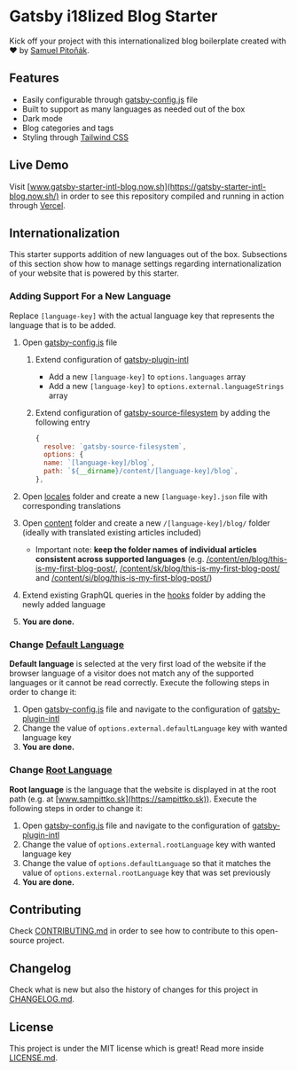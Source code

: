 # Gatsby i18lized Blog Starter

Kick off your project with this internationalized blog boilerplate created with ❤️ by [Samuel Pitoňák](https://twitter.com/sampittko).

## Features

- Easily configurable through [gatsby-config.js](https://github.com/sampittko/gatsby-starter-intl-blog/blob/master/gatsby-config.js) file
- Built to support as many languages as needed out of the box
- Dark mode
- Blog categories and tags
- Styling through [Tailwind CSS](https://tailwindcss.com/)

## Live Demo

Visit [www.gatsby-starter-intl-blog.now.sh](https://gatsby-starter-intl-blog.now.sh/) in order to see this repository compiled and running in action through [Vercel](https://vercel.com).

## Internationalization

This starter supports addition of new languages out of the box. Subsections of this section show how to manage settings regarding internationalization of your website that is powered by this starter.

### Adding Support For a New Language

Replace `[language-key]` with the actual language key that represents the language that is to be added.

1. Open [gatsby-config.js](https://github.com/sampittko/gatsby-starter-intl-blog/blob/master/gatsby-config.js) file
   1. Extend configuration of <u>gatsby-plugin-intl</u>
      - Add a new `[language-key]` to `options.languages` array
      - Add a new `[language-key]` to `options.external.languageStrings` array
      
   2. Extend configuration of <u>gatsby-source-filesystem</u> by adding the following entry

        ```javascript
        {
          resolve: `gatsby-source-filesystem`,
          options: {
          name: `[language-key]/blog`,
          path: `${__dirname}/content/[language-key]/blog`,
        },
        ```

2. Open [locales](https://github.com/sampittko/gatsby-starter-intl-blog/blob/master/src/locales/) folder and create a new `[language-key].json` file with corresponding translations

3. Open [content](https://github.com/sampittko/gatsby-starter-intl-blog/blob/master/content/) folder and create a new `/[language-key]/blog/` folder (ideally with translated existing articles included)

   - Important note: **keep the folder names of individual articles consistent across supported languages** (e.g. <u>/content/en/blog/this-is-my-first-blog-post/</u>, <u>/content/sk/blog/this-is-my-first-blog-post/</u> and <u>/content/si/blog/this-is-my-first-blog-post/</u>)

4. Extend existing GraphQL queries in the [hooks](https://github.com/sampittko/gatsby-starter-intl-blog/blob/master/src/hooks/) folder by adding the newly added language

5. **You are done.**

### Change <u>Default Language</u>

**Default language** is selected at the very first load of the website if the browser language of a visitor does not match any of the supported languages or it cannot be read correctly. Execute the following steps in order to change it:

1. Open [gatsby-config.js](https://github.com/sampittko/gatsby-starter-intl-blog/blob/master/gatsby-config.js) file and navigate to the configuration of <u>gatsby-plugin-intl</u>
2. Change the value of `options.external.defaultLanguage` key with wanted language key
3. **You are done.**

### Change <u>Root Language</u>

**Root language** is the language that the website is displayed in at the root path (e.g. at [www.sampittko.sk](https://sampittko.sk)). Execute the following steps in order to change it:

1. Open [gatsby-config.js](https://github.com/sampittko/gatsby-starter-intl-blog/blob/master/gatsby-config.js) file and navigate to the configuration of <u>gatsby-plugin-intl</u>
2. Change the value of `options.external.rootLanguage` key with wanted language key
3. Change the value of `options.defaultLanguage` so that it matches the value of  `options.external.rootLanguage` key that was set previously
4. **You are done.**

## Contributing

Check [CONTRIBUTING.md](https://github.com/sampittko/gatsby-starter-intl-blog/blob/master/CONTRIBUTING.md) in order to see how to contribute to this open-source project.

## Changelog

Check what is new but also the history of changes for this project in [CHANGELOG.md](https://github.com/sampittko/gatsby-starter-intl-blog/blob/master/CHANGELOG.md).

## License

This project is under the MIT license which is great! Read more inside [LICENSE.md](https://github.com/sampittko/gatsby-starter-intl-blog/blob/master/LICENSE.md).
